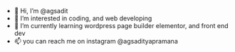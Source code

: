 - 👋 Hi, I’m @agsadit
- 👀 I’m interested in coding, and web developing
- 🌱 I’m currently learning wordpress page builder elementor, and front end dev
- 📫 you can reach me on instagram @agsadityapramana

<!---
agsadit/agsadit is a ✨ special ✨ repository because its `README.md` (this file) appears on your GitHub profile.
You can click the Preview link to take a look at your changes.
--->
